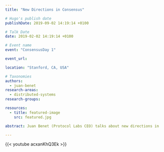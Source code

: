 ```yaml
---
title: "New Directions in Consensus"

# Hugo's publish date
publishDate: 2019-09-02 14:19:14 +0100

# Talk Date
date: 2019-02-02 14:19:14 +0100

# Event name
event: "ConsensusDay 1"

event_url:

location: "Stanford, CA, USA"

# Taxonomies
authors:
  - juan-benet
research-areas:
  - distributed-systems
research-groups:

resources:
  - title: featured-image
    src: featured.jpg

abstract: Juan Benet (Protocol Labs CEO) talks about new directions in consensus at ConsensusDay 1.

---
```


{{< youtube acxanKhQ3Ek >}}
